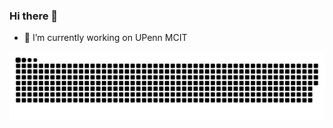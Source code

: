 ### Hi there 👋
- 🔭 I’m currently working on UPenn MCIT

![](https://raw.githubusercontent.com/Jasss23/gihubSNK/output/github-contribution-grid-snake.svg)

<!--
**Jasss23/Jasss23** is a ✨ _special_ ✨ repository because its `README.md` (this file) appears on your GitHub profile.

Here are some ideas to get you started:

- 🔭 I’m currently working on ...
- 🌱 I’m currently learning ...
- 👯 I’m looking to collaborate on ...
- 🤔 I’m looking for help with ...
- 💬 Ask me about ...
- 📫 How to reach me: ...
- 😄 Pronouns: ...
- ⚡ Fun fact: ...
https://github.com/Jasss23/gihubSNK/blob/output/github-contribution-grid-snake.svg
-->

